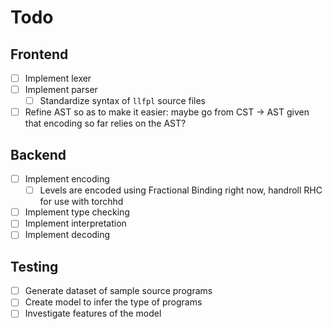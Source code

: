# Todo

## Frontend
- [ ] Implement lexer
- [ ] Implement parser
    + [ ] Standardize syntax of `llfpl` source files
- [ ] Refine AST so as to make it easier: maybe go from CST -> AST given that encoding so far relies on the AST?

## Backend
- [ ] Implement encoding
    + [ ] Levels are encoded using Fractional Binding right now, handroll RHC for use with torchhd
- [ ] Implement type checking
- [ ] Implement interpretation
- [ ] Implement decoding

## Testing

- [ ] Generate dataset of sample source programs
- [ ] Create model to infer the type of programs
- [ ] Investigate features of the model